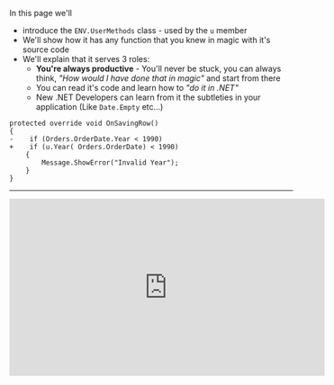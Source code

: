 ﻿In this page we'll
* introduce the `ENV.UserMethods` class - used by the `u` member
* We'll show how it has any function that you knew in magic with it's source code
* We'll explain that it serves 3 roles:
  * **You're always productive** - You'll never be stuck, you can always think, *"How would I have done that in magic"* and start from there
  * You can read it's code and learn how to *"do it in .NET"*
  * New .NET Developers can learn from it the subtleties in your application (Like `Date.Empty` etc...)

```csdiff
protected override void OnSavingRow()
{
-    if (Orders.OrderDate.Year < 1990)
+    if (u.Year( Orders.OrderDate) < 1990)
    {
        Message.ShowError("Invalid Year");
    }
}
```
---
<iframe width="560" height="315" src="https://www.youtube.com/embed/GKo8FHW_X6c?list=PL1DEQjXG2xnL1VKb5GvdDwxJeym7Uj6S3" frameborder="0" allowfullscreen></iframe>

